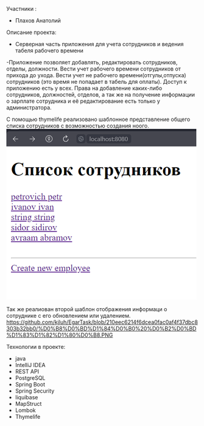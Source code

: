 Участники :
- Плахов Анатолий

Описание проекта: 
+ Серверная часть приложения для учета сотрудников и ведения табеля рабочего времени


-Приложение позволяет добавлять, редактировать сотрудников, отделы, должности. Вести учет рабочего времени
 сотрудников от прихода до ухода. Вести учет не рабочего времени(отгулы,отпуска) сотрудников (это время не 
попадает в табель для оплаты). Доступ к приложению есть у всех. Права на добавление каких-либо сотрудников, должностей, отделов, а так же на 
получение информации о зарплате сотрудника и её редактирование есть только у администратора.

С помощью thymelife реализовано шаблонное представление общего списка сотрудников с возможностью создания ноого.
![alt text](https://github.com/kjluh/EgarTask/blob/210eec6214f6dcea0fac0af4f37dbc8303b32bb0/%D0%9E%D0%B1%D1%89%D0%B8%D0%B9%20%D1%81%D0%BF%D0%B8%D1%81%D0%BE%D0%BA%20%D1%81%D0%BE%D1%82%D1%80%D1%83%D0%B4%D0%BD%D0%B8%D0%BA%D0%BE%D0%B2.PNG)

Так же реалиован второй шаблон отображения информаци о сотруднике с его обновлением или удалением.
https://github.com/kjluh/EgarTask/blob/210eec6214f6dcea0fac0af4f37dbc8303b32bb0/%D0%B8%D0%BD%D1%84%D0%B0%20%D0%B2%D0%BD%D1%83%D1%82%D1%80%D0%B8.PNG

 
Технологии в проекте:
+ java
+ IntelliJ IDEA
+ REST API
+ PostgreSQL
+ Spring Boot
+ Spring Security
+ liquibase
+ MapStruct
+ Lombok
+ Thymelife
